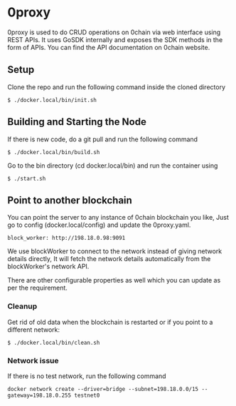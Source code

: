 # 0proxy

0proxy is used to do CRUD operations on 0chain via web interface using REST APIs. It uses GoSDK internally and exposes the SDK methods in the form of APIs.
You can find the API documentation on 0chain website.

## Setup

Clone the repo and run the following command inside the cloned directory

```
$ ./docker.local/bin/init.sh
```

## Building and Starting the Node

If there is new code, do a git pull and run the following command

```
$ ./docker.local/bin/build.sh
```

Go to the bin directory (cd docker.local/bin) and run the container using

```
$ ./start.sh
```

## Point to another blockchain

You can point the server to any instance of 0chain blockchain you like, Just go to config (docker.local/config) and update the 0proxy.yaml.

```
block_worker: http://198.18.0.98:9091
```

We use blockWorker to connect to the network instead of giving network details directly, It will fetch the network details automatically from the blockWorker's network API.

There are other configurable properties as well which you can update as per the requirement.

### Cleanup

Get rid of old data when the blockchain is restarted or if you point to a different network:

```
$ ./docker.local/bin/clean.sh
```

### Network issue

If there is no test network, run the following command

```
docker network create --driver=bridge --subnet=198.18.0.0/15 --gateway=198.18.0.255 testnet0
```

